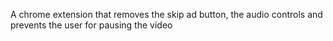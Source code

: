 A chrome extension that removes the skip ad button, the audio controls and prevents the user for pausing the video
